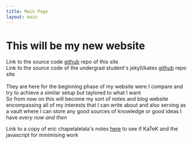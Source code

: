```yaml
---
title: Main Page
layout: main
---
```

# This will be my new website
Link to the source code [github](https://github.com/GiulianoPalazzi/giulianopalazzi.github.io) repo of this site\
Link to the source code of the undergrad student's jekyll/katex <a href="https://github.com/eric-chapdelaine/eric-chapdelaine.github.io" target="_blank">github</a> repo site\
\
They are here for the beginning phase of my website were I compare and try to achieve a similar setup but taylored to what I want\
So from now on this will become my sort of notes and blog website
encompassing all of my interests that I can write about and also serving
as a vault where I can store any good sources of knowledge or good ideas
I have <i>every now and then</i>

Link to a copy of eric chapelalelala's notes [here](/notes/math1341) to see if KaTeK and the javascript for minimising work
